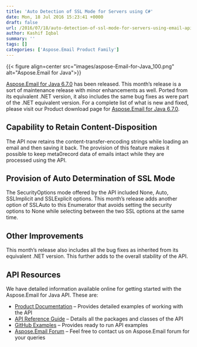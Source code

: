 ```yaml
---
title: 'Auto Detection of SSL Mode for Servers using C#'
date: Mon, 18 Jul 2016 15:23:41 +0000
draft: false
url: /2016/07/18/auto-detection-of-ssl-mode-for-servers-using-email-api/
author: Kashif Iqbal
summary: ''
tags: []
categories: ['Aspose.Email Product Family']
---
```




{{< figure align=center src="images/aspose-Email-for-Java_100.png" alt="Aspose.Email for Java">}}


[Aspose.Email for Java 6.7.0][1] has been released. This month’s release is a sort of maintenance release with minor enhancements as well. Ported from its equivalent .NET version, it also includes the same bug fixes as were part of the .NET equivalent version. For a complete list of what is new and fixed, please visit our Product download page for [Aspose.Email for Java 6.7.0][2].

## Capability to Retain Content-Disposition

The API now retains the content-transfer-encoding strings while loading an email and then saving it back. The provision of this feature makes it possible to keep meta0record data of emails intact while they are processed using the API.

## Provision of Auto Determination of SSL Mode

The SecurityOptions mode offered by the API included None, Auto, SSLImplicit and SSLExplicit options. This month’s release adds another option of SSLAuto to this Enumerator that avoids setting the security options to None while selecting between the two SSL options at the same time.

## Other Improvements

This month’s release also includes all the bug fixes as inherited from its equivalent .NET version. This further adds to the overall stability of the API.

## API Resources

We have detailed information available online for getting started with the Aspose.Email for Java API. These are:

*   [Product Documentation][3] – Provides detailed examples of working with the API
*   [API Reference Guide][4] – Details all the packages and classes of the API
*   [GitHub Examples][5] – Provides ready to run API examples
*   [Aspose.Email Forum][6] – Feel free to contact us on Aspose.Email forum for your queries




[1]: https://products.aspose.com/email/java
[2]: https://downloads.aspose.com/email/java
[3]: https://docs.aspose.com/email/java
[4]: https://apireference.aspose.com/email/java
[5]: https://github.com/aspose-email/Aspose.Email-for-Java
[6]: http://forum.aspose.com




